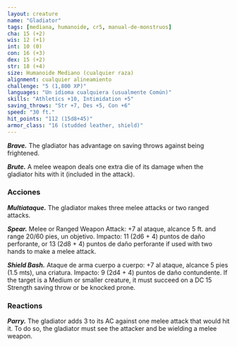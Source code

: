 ```yaml
---
layout: creature
name: "Gladiator"
tags: [mediana, humanoide, cr5, manual-de-monstruos]
cha: 15 (+2)
wis: 12 (+1)
int: 10 (0)
con: 16 (+3)
dex: 15 (+2)
str: 18 (+4)
size: Humanoide Mediano (cualquier raza)
alignment: cualquier alineamiento
challenge: "5 (1,800 XP)"
languages: "Un idioma cualquiera (usualmente Común)"
skills: "Athletics +10, Intimidation +5"
saving_throws: "Str +7, Des +5, Con +6"
speed: "30 ft."
hit_points: "112 (15d8+45)"
armor_class: "16 (studded leather, shield)"
---
```


***Brave.*** The gladiator has advantage on saving throws against being frightened.

***Brute.*** A melee weapon deals one extra die of its damage when the gladiator hits with it (included in the attack).

### Acciones

***Multiataque.*** The gladiator makes three melee attacks or two ranged attacks.

***Spear.*** Melee or Ranged Weapon Attack: +7 al ataque, alcance 5 ft. and range 20/60 pies, un objetivo. Impacto: 11 (2d6 + 4) puntos de daño perforante, or 13 (2d8 + 4) puntos de daño perforante if used with two hands to make a melee attack.

***Shield Bash.*** Ataque de arma cuerpo a cuerpo: +7 al ataque, alcance 5 pies (1.5 mts), una criatura. Impacto: 9 (2d4 + 4) puntos de daño contundente. If the target is a Medium or smaller creature, it must succeed on a DC 15 Strength saving throw or be knocked prone.

### Reactions

***Parry.*** The gladiator adds 3 to its AC against one melee attack that would hit it. To do so, the gladiator must see the attacker and be wielding a melee weapon.
